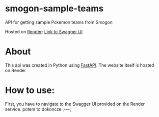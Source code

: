 # smogon-sample-teams
API for getting sample Pokemon teams from Smogon

Hosted on [Render](https://render.com): [Link to Swagger UI](https://smogon-sample-teams.onrender.com/docs)

# About
This api was created in Python using [FastAPI](https://fastapi.tiangolo.com/). The website itself is hosted on Render

# How to use:
First, you have to navigate to the Swagger UI provided on the Render service. potem to dokoncze ;---;
